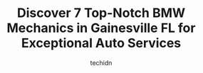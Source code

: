 ---
layout: ampstory
image: https://images.unsplash.com/photo-1522120177514-2b16ebe5634d?ixlib=rb-4.0.3&ixid=MnwxMjA3fDB8MHxwaG90by1wYWdlfHx8fGVufDB8fHx8&auto=format&fit=crop&w=640&h=853&q=80
author: techidn
featured: false
description: When it comes to finding reliable automotive experts in Gainesville FL, USA, look no further than the 7 best BMW Mechanic in the area. With their exceptional skills and dedication to providi
title: Discover 7 Top-Notch BMW Mechanics in Gainesville FL for Exceptional Auto Services
cover:
   title: Discover 7 Top-Notch BMW Mechanics in Gainesville FL for Exceptional Auto Services
   subtitle: Rickpate
   background: https://images.unsplash.com/photo-1522120177514-2b16ebe5634d?ixlib=rb-4.0.3&ixid=MnwxMjA3fDB8MHxwaG90by1wYWdlfHx8fGVufDB8fHx8&auto=format&fit=crop&w=640&h=853&q=80

pages: 
 - layout: thirds
   top: <h1>#1 BMW of Gainesville</h1>
   bottom: "<p>Got my car serviced here and the service I received was above my expectations. Got an alignment and some other minor repairs done.Carlos helped me out tremendously. He wa</p>"
   background: https://www.knot35.com/toplist/wp-content/uploads/2023/06/best-bmw-mechanic-1-in-gainesville-fl-1685834843.jpeg
   backgroundblur: true
 - layout: thirds
   top: <h1>#2 Continental Imports of Gainesville</h1>
   bottom: "<p>1219 S Main St, Gainesville, FL 32601, United States</p>"
   background: https://www.knot35.com/toplist/wp-content/uploads/2023/06/best-bmw-mechanic-2-in-gainesville-fl-1685834843.jpeg
   cta:
      link: https://www.knot35.com/toplist/discover-7-top-notch-bmw-mechanics-in-gainesville-fl-for-exceptional-auto-services/
      text: Discover 7 Top-Notch BMW Mechanics in Gainesville FL for Exceptional Auto Services
 - layout: thirds
   top: <h1>#3 Service Department</h1>
   bottom: "<p>2853 N Main St, Gainesville, FL 32609, United States</p>"
   background: https://www.knot35.com/toplist/wp-content/uploads/2023/06/best-bmw-mechanic-3-in-gainesville-fl-1685834843.jpeg
   cta:
      link: https://www.knot35.com/toplist/discover-7-top-notch-bmw-mechanics-in-gainesville-fl-for-exceptional-auto-services/
      text: Discover 7 Top-Notch BMW Mechanics in Gainesville FL for Exceptional Auto Services
 - layout: thirds
   top: <h1>#4 All-Star Automotive of Gainesville</h1>
   bottom: "<p>706 NW 13th St, Gainesville, FL 32601, United States</p>"
   background: https://images.unsplash.com/photo-1620421680010-0766ff230392?ixlib=rb-4.0.3&ixid=MnwxMjA3fDB8MHxwaG90by1wYWdlfHx8fGVufDB8fHx8&auto=format&fit=crop&w=640&h=853&q=80
   cta:
      link: https://www.knot35.com/toplist/discover-7-top-notch-bmw-mechanics-in-gainesville-fl-for-exceptional-auto-services/
      text: Discover 7 Top-Notch BMW Mechanics in Gainesville FL for Exceptional Auto Services
 - layout: thirds
   top: <h1>#5 Perfection Auto Repair</h1>
   bottom: "<p>4141 NW 6th St, Gainesville, FL 32609, United States</p>"
   background: https://images.unsplash.com/photo-1549241520-425e3dfc01cb?ixlib=rb-4.0.3&ixid=MnwxMjA3fDB8MHxwaG90by1wYWdlfHx8fGVufDB8fHx8&auto=format&fit=crop&w=640&h=853&q=80
   cta:
      link: https://www.knot35.com/toplist/discover-7-top-notch-bmw-mechanics-in-gainesville-fl-for-exceptional-auto-services/
      text: Discover 7 Top-Notch BMW Mechanics in Gainesville FL for Exceptional Auto Services
 - layout: thirds
   top: <h1>#6 Dave Mays Automotive</h1>
   bottom: "<p>2905 NE 19th Dr, Gainesville, FL 32609, United States</p>"
   background: https://images.unsplash.com/photo-1552083974-186346191183?ixlib=rb-4.0.3&ixid=MnwxMjA3fDB8MHxwaG90by1wYWdlfHx8fGVufDB8fHx8&auto=format&fit=crop&w=640&h=853&q=80
   cta:
      link: https://www.knot35.com/toplist/discover-7-top-notch-bmw-mechanics-in-gainesville-fl-for-exceptional-auto-services/
      text: Discover 7 Top-Notch BMW Mechanics in Gainesville FL for Exceptional Auto Services
 - layout: thirds
   top: <h1>#7 Smittys Auto Service</h1>
   bottom: "<p>2920 NE 19th Dr #8, Gainesville, FL 32609, United States</p>"
   background: https://images.unsplash.com/photo-1518640467707-6811f4a6ab73?ixlib=rb-4.0.3&ixid=MnwxMjA3fDB8MHxwaG90by1wYWdlfHx8fGVufDB8fHx8&auto=format&fit=crop&w=640&h=853&q=80
   cta:
      link: https://www.knot35.com/toplist/discover-7-top-notch-bmw-mechanics-in-gainesville-fl-for-exceptional-auto-services/
      text: Discover 7 Top-Notch BMW Mechanics in Gainesville FL for Exceptional Auto Services
 - layout: thirds
   middle: Continue reading...
   background: https://images.unsplash.com/photo-1489648022186-8f49310909a0?ixlib=rb-4.0.3&ixid=MnwxMjA3fDB8MHxwaG90by1wYWdlfHx8fGVufDB8fHx8&auto=format&fit=crop&w=640&h=853&q=80
   cta:
      link: https://www.knot35.com/toplist/discover-7-top-notch-bmw-mechanics-in-gainesville-fl-for-exceptional-auto-services/
      text: Discover 7 Top-Notch BMW Mechanics in Gainesville FL for Exceptional Auto Services
      
---
